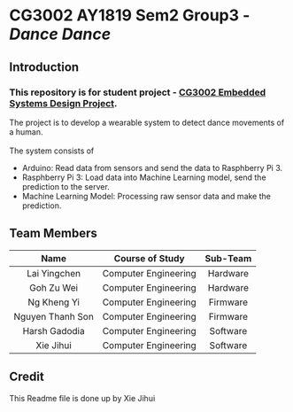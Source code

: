 # CG3002 AY1819 Sem2 Group3 - *Dance Dance*

## **Introduction**
### This repository is for student project - [CG3002 Embedded Systems Design Project](https://nusmods.com/modules/CG3002/embedded-systems-design-project).
The project is to develop a wearable system to detect dance movements of a human. <br/><br/>
The system consists of <br/>
* Arduino: Read data from sensors and send the data to Rasphberry Pi 3.<br/>
* Rasphberry Pi 3: Load data into Machine Learning model, send the prediction to the server.<br/>
* Machine Learning Model: Processing raw sensor data and make the prediction.<br/>

## **Team Members**
  
| Name | Course of Study | Sub-Team |
| :---: | :---: | :---: |
| Lai Yingchen | Computer Engineering | Hardware |
| Goh Zu Wei | Computer Engineering | Hardware |
| Ng Kheng Yi |Computer Engineering | Firmware |
| Nguyen Thanh Son | Computer Engineering | Firmware |
| Harsh Gadodia | Computer Engineering | Software |
| Xie Jihui | Computer Engineering | Software |

## **Credit**
This Readme file is done up by Xie Jihui
